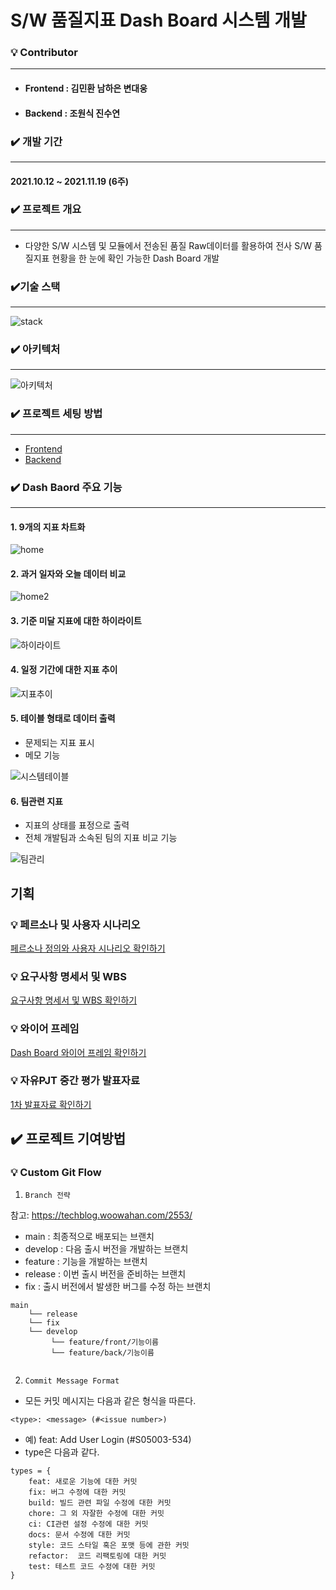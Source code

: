 # S/W 품질지표 Dash Board 시스템 개발



### :bulb: Contributor

---

- #### Frontend : 김민환 남하은 변대웅

- #### Backend : 조원식 진수연



### :heavy_check_mark: 개발 기간

---

#### 2021.10.12 ~ 2021.11.19 (6주)



### :heavy_check_mark: 프로젝트 개요

---

- 다양한 S/W 시스템 및 모듈에서 전송된 품질 Raw데이터를 활용하여 전사 S/W 품질지표 현황을 한 눈에 확인 가능한 Dash Board 개발



### :heavy_check_mark:기술 스택

---

![stack](./exec/assets/stack.JPG)



### :heavy_check_mark: 아키텍처

---



![아키텍처](./exec/assets/아키텍처.JPG)





### :heavy_check_mark: 프로젝트 세팅 방법

----

- [Frontend](./front)
- [Backend](./backend)



### :heavy_check_mark: Dash Baord 주요 기능

---



#### 1. 9개의 지표 차트화

![home](./exec/assets/home.JPG)





#### 2. 과거 일자와 오늘 데이터 비교

![home2](./exec/assets\home2.JPG)



#### 3. 기준 미달 지표에 대한 하이라이트

![하이라이트](./exec/assets\하이라이트.JPG)



#### 4. 일정 기간에 대한 지표 추이

![지표추이](./exec/assets\지표추이.JPG)



#### 5. 테이블 형태로 데이터 출력

- 문제되는 지표 표시
- 메모 기능

![시스템테이블](./exec/assets\시스템테이블.JPG)



####  6. 팀관련 지표 

- 지표의 상태를 표정으로 출력
- 전체 개발팀과 소속된 팀의 지표 비교 기능

![팀관리](./exec/assets\팀관리.JPG)



## 기획



### :bulb: 페르소나 및 사용자 시나리오

[페르소나 정의와 사용자 시나리오 확인하기](https://www.figma.com/file/0ZJIzrgYOiCZTOhIdLfu9P/%ED%92%88%EC%A7%88%EC%8B%9C%EC%8A%A4%ED%85%9C-%EB%8C%80%EC%8B%9C%EB%B3%B4%EB%93%9C-%EA%B0%9C%EB%B0%9C?node-id=0%3A1)



### :bulb: 요구사항 명세서 및 WBS

[요구사항 명세서 및 WBS 확인하기](https://docs.google.com/spreadsheets/d/14IlvOBf-oVVRybJBUFc5RbERl0ZgTObcDrTHTb7Tt-Q/edit#gid=0)



### :bulb: 와이어 프레임

[Dash Board 와이어 프레임 확인하기](https://www.figma.com/file/0ZJIzrgYOiCZTOhIdLfu9P/%ED%92%88%EC%A7%88%EC%8B%9C%EC%8A%A4%ED%85%9C-%EB%8C%80%EC%8B%9C%EB%B3%B4%EB%93%9C-%EA%B0%9C%EB%B0%9C?node-id=0%3A1)



### :bulb: 자유PJT 중간 평가 발표자료

[1차 발표자료 확인하기](https://docs.google.com/presentation/d/1uFvKVPToE4H3NosiXdUk18DUk9smMeLglJyJhcZ-Ndw/edit#slide=id.gfa01fc23d0_0_13)



## :heavy_check_mark: 프로젝트 기여방법



### :bulb: Custom Git Flow

1. `Branch 전략`

참고: https://techblog.woowahan.com/2553/

- main : 최종적으로 배포되는 브랜치
- develop : 다음 출시 버전을 개발하는 브랜치
- feature : 기능을 개발하는 브랜치
- release : 이번 출시 버전을 준비하는 브랜치
- fix : 출시 버전에서 발생한 버그를 수정 하는 브랜치

```shell
main
	└── release
	└── fix
	└── develop
         └── feature/front/기능이름
         └── feature/back/기능이름
        		
```



2. `Commit Message Format`

- 모든 커밋 메시지는 다음과 같은 형식을 따른다.

`<type>: <message> (#<issue number>)`

- 예) feat: Add User Login (#S05003-534)
- type은 다음과 같다.

```
types = {      
	feat: 새로운 기능에 대한 커밋      
	fix: 버그 수정에 대한 커밋      
	build: 빌드 관련 파일 수정에 대한 커밋      
	chore: 그 외 자잘한 수정에 대한 커밋      
	ci: CI관련 설정 수정에 대한 커밋      
	docs: 문서 수정에 대한 커밋      
	style: 코드 스타일 혹은 포맷 등에 관한 커밋      
	refactor:  코드 리팩토링에 대한 커밋      
	test: 테스트 코드 수정에 대한 커밋   
}
```

